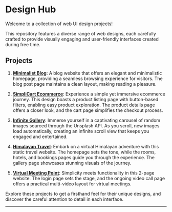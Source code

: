 # Design Hub

Welcome to a collection of web UI design projects!

This repository features a diverse range of web designs, each carefully crafted to provide visually engaging and user-friendly interfaces created during free time.

## Projects

1. [**Minimalist Blog**](https://baijudodhia.github.io/designs/minimalist-blog/):
   A blog website that offers an elegant and minimalistic homepage, providing a seamless browsing experience for visitors. The blog post page maintains a clean layout, making reading a pleasure.

2. [**SimpliCart Ecommerce**](https://baijudodhia.github.io/designs/simplicart-ecommerce):
   Experience a simple yet immersive ecommerce journey. This design boasts a product listing page with button-based filters, enabling easy product exploration. The product details page offers a closer look, and the cart page simplifies the checkout process.

3. [**Infinite Gallery**](https://baijudodhia.github.io/designs/infinite-gallery/):
   Immerse yourself in a captivating carousel of random images sourced through the Unsplash API. As you scroll, new images load automatically, creating an infinite scroll view that keeps you engaged and entertained.

4. [**Himalayan Travel**](https://baijudodhia.github.io/designs/himalayan-travel/):
   Embark on a virtual Himalayan adventure with this static travel website. The homepage sets the tone, while the rooms, hotels, and bookings pages guide you through the experience. The gallery page showcases stunning visuals of the journey.

5. [**Virtual Meeting Point**](https://baijudodhia.github.io/designs/virtual-meeting-point/):
   Simplicity meets functionality in this 2-page website. The login page sets the stage, and the ongoing video call page offers a practical multi-video layout for virtual meetings.

Explore these projects to get a firsthand feel for their unique designs, and discover the careful attention to detail in each interface.

---
